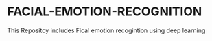 # FACIAL-EMOTION-RECOGNITION
This Repositoy includes Fical emotion recogintion using deep learning 
